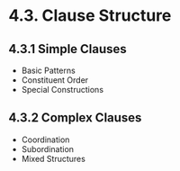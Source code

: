 # 4.3. Clause Structure

## 4.3.1 Simple Clauses
- Basic Patterns
- Constituent Order
- Special Constructions

## 4.3.2 Complex Clauses
- Coordination
- Subordination
- Mixed Structures


